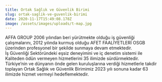 ```yaml
---
title: Ortak Sağlık ve Güvenlik Birimi
slug: ortak-saglik-ve-guvenlik-birimi
date: 2020-11-17T15:49:08.178Z
image: /assets/images/uploads/t-map.jpg
---
```

AFFA GROUP 2006 yılından beri yürütmekte olduğu iş güvenliği çalışmalarını, 2012 yılında kurmuş olduğu AFET FAALİYETLERİ OSGB üzerinden profesyonel bir şekilde sunmaya devam etmektedir.\
İş Güvenliği Sektöründeki eşsiz deneyimini ve iç denetim sistemi ile Kaliteden ödün vermeyen hizmetlerini 35 ilimizde sürdürmektedir. Türkiye’nin ve dünyanın önde gelen kuruluşlarına verdiği hizmetlerle takdir toplayan Ortak Sağlık ve Güvenlik Birimimiz 2023 yılı sonuna kadar 63 ilimizde hizmet vermeyi hedeflemektedir.